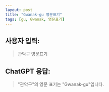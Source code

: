 ```yaml
---
layout: post
title: "Gwanak-gu 영문표기"
tags: [gu, Gwanak, 영문표기]
---
```


## 사용자 입력:
> 관악구 영문표기

## ChatGPT 응답:
> "관악구"의 영문 표기는 "Gwanak-gu"입니다.

